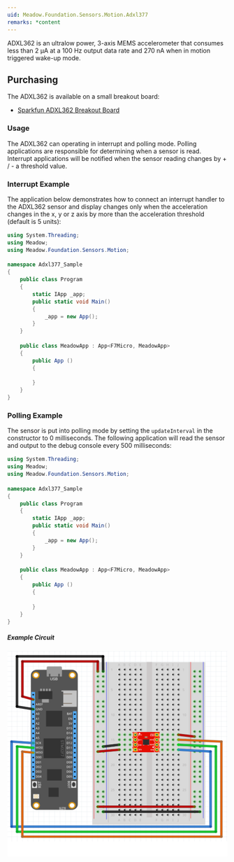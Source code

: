 ```yaml
---
uid: Meadow.Foundation.Sensors.Motion.Adxl377
remarks: *content
---
```


ADXL362 is an ultralow power, 3-axis MEMS accelerometer that consumes less than 2 μA at a 100 Hz output data rate and 270 nA when in motion triggered wake-up mode. 

## Purchasing

The ADXL362 is available on a small breakout board:

* [Sparkfun ADXL362 Breakout Board](https://www.sparkfun.com/products/11446)

### Usage

The ADXL362 can operating in interrupt and polling mode.  Polling applications are responsible for determining when a sensor is read.  Interrupt applications will be notified when the sensor reading changes by + / - a threshold value.

### Interrupt Example

The application below demonstrates how to connect an interrupt handler to the ADXL362 sensor and display changes only when the acceleration changes in the x, y or z axis by more than the acceleration threshold (default is 5 units):

```csharp
using System.Threading;
using Meadow;
using Meadow.Foundation.Sensors.Motion;

namespace Adxl377_Sample
{
    public class Program
    {
        static IApp _app; 
        public static void Main()
        {
            _app = new App();
        }
    }
    
    public class MeadowApp : App<F7Micro, MeadowApp>
    {
        public App ()
        {

        }
    }
}
```

### Polling Example

The sensor is put into polling mode by setting the `updateInterval` in the constructor to 0 milliseconds.  The following application will read the sensor and output to the debug console every 500 milliseconds:

```csharp
using System.Threading;
using Meadow;
using Meadow.Foundation.Sensors.Motion;

namespace Adxl377_Sample
{
    public class Program
    {
        static IApp _app; 
        public static void Main()
        {
            _app = new App();
        }
    }
    
    public class MeadowApp : App<F7Micro, MeadowApp>
    {
        public App ()
        {

        }
    }
}
```

##### Example Circuit

![](../../API_Assets/Meadow.Foundation.Sensors.Motion.Adxl377/Adxl377_Fritzing.svg)